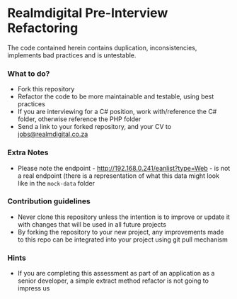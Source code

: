# Realmdigital Pre-Interview Refactoring #

The code contained herein contains duplication, inconsistencies, implements bad practices and is untestable.

### What to do? ###

* Fork this repository
* Refactor the code to be more maintainable and testable, using best practices
* If you are interviewing for a C# position, work with/reference the C# folder, otherwise reference the PHP folder
* Send a link to your forked repository, and your CV to jobs@realmdigital.co.za

### Extra Notes ###

* Please note the endpoint - http://192.168.0.241/eanlist?type=Web - is not a real endpoint (there is a representation of what this data might look like in the `mock-data` folder

### Contribution guidelines ###

* Never clone this repository unless the intention is to improve or update it with changes that will be used in all future projects
* By forking the repository to your new project, any improvements made to this repo can be integrated into your project using git pull mechanism

### Hints ###

* If you are completing this assessment as part of an application as a senior developer, a simple extract method refactor is not going to impress us
